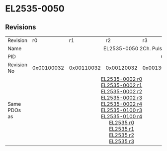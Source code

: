 # EL2535-0050

## Revisions
<table>
<tr>
<td>Revision</td>
<td>r0</td>
<td>r1</td>
<td>r2</td>
<td>r3</td>
<td>r4</td>
<td>r5</td>
<td>r6</td>
<td>r7</td>
</tr>
<tr>
<td>Name</td>
<td colspan=8 align="center">EL2535-0050 2Ch. Pulse Width Current Output (24V, 50 mA)</td>
</tr>
<tr>
<td>PID</td>
<td colspan=8 align="center">0x09e73052</td>
</tr>
<tr>
<td>Revision No</td>
<td>0x00100032</td>
<td>0x00110032</td>
<td>0x00120032</td>
<td>0x00130032</td>
<td>0x00140032</td>
<td>0x00150032</td>
<td>0x00160032</td>
<td>0x00170032</td>
</tr>
<tr>
<td>Same PDOs as</td>
<td colspan=5 align="center"><a href="EL2535-0002.md">EL2535-0002 r0</a><br/><a href="EL2535-0002.md">EL2535-0002 r1</a><br/><a href="EL2535-0002.md">EL2535-0002 r2</a><br/><a href="EL2535-0002.md">EL2535-0002 r3</a><br/><a href="EL2535-0002.md">EL2535-0002 r4</a><br/><a href="EL2535-0100.md">EL2535-0100 r3</a><br/><a href="EL2535-0100.md">EL2535-0100 r4</a><br/><a href="EL2535.md">EL2535 r0</a><br/><a href="EL2535.md">EL2535 r1</a><br/><a href="EL2535.md">EL2535 r2</a><br/><a href="EL2535.md">EL2535 r3</a></td>
<td colspan=2 align="center"><a href="EL2535-0002.md">EL2535-0002 r5</a><br/><a href="EL2535-0002.md">EL2535-0002 r6</a><br/><a href="EL2535-0005.md">EL2535-0005 r6</a><br/><a href="EL2535-0100.md">EL2535-0100 r5</a><br/><a href="EL2535-0100.md">EL2535-0100 r6</a><br/><a href="EL2535.md">EL2535 r5</a><br/><a href="EL2535.md">EL2535 r6</a></td>
<td><a href="EL2535-0002.md">EL2535-0002 r7</a><br/><a href="EL2535-0005.md">EL2535-0005 r7</a><br/><a href="EL2535-0100.md">EL2535-0100 r7</a><br/><a href="EL2535.md">EL2535 r7</a></td>
</tr>
</table>
